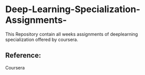 # Deep-Learning-Specialization-Assignments-
This Repository contain all weeks assignments of deeplearning specialization offered by coursera.

## Reference:
 Coursera
